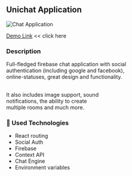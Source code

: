## Unichat Application

![Chat Application](https://i.ibb.co/GJwyy9m/Bv9-Js3-QLOLY-HD.jpg)

[Demo Link](https://react-messenger-chat.vercel.app) << click here

### Description

Full-fledged firebase chat application with social<br/>
authentication (including google and facebook),<br/>
online-statuses, great design and functionality.<br/><br/>

It also includes image support, sound<br/>
notifications, the ability to create<br/>
multiple rooms and much more.<br/>

### :gem: Used Technologies

- React routing
- Social Auth
- Firebase
- Context API
- Chat Engine
- Environment variables
